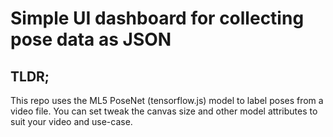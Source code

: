 # Simple UI dashboard for collecting pose data as JSON

## TLDR;

This repo uses the ML5 PoseNet (tensorflow.js) model to label poses from a video file. You can set tweak the canvas size and other model attributes to suit your video and use-case.

